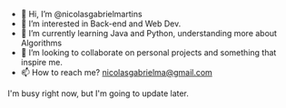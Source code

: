 - 👋 Hi, I’m @nicolasgabrielmartins
- 👀 I’m interested in Back-end and Web Dev.
- 🌱 I’m currently learning Java and Python, understanding more about Algorithms
- 💞️ I’m looking to collaborate on personal projects and something that inspire me.
- 📫 How to reach me? nicolasgabrielma@gmail.com

I'm busy right now, but I'm going to update later.
  
<!---
nicolasgabrielmartins/nicolasgabrielmartins is a ✨ special ✨ repository because its `README.md` (this file) appears on your GitHub profile.
You can click the Preview link to take a look at your changes.
--->
